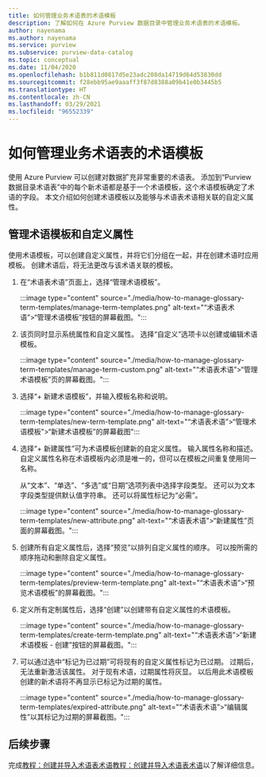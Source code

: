 ```yaml
---
title: 如何管理业务术语表的术语模板
description: 了解如何在 Azure Purview 数据目录中管理业务术语表的术语模板。
author: nayenama
ms.author: nayenama
ms.service: purview
ms.subservice: purview-data-catalog
ms.topic: conceptual
ms.date: 11/04/2020
ms.openlocfilehash: b1b811d0817d5e23adc208da14719d64d53830dd
ms.sourcegitcommit: f28ebb95ae9aaaff3f87d8388a09b41e0b3445b5
ms.translationtype: HT
ms.contentlocale: zh-CN
ms.lasthandoff: 03/29/2021
ms.locfileid: "96552339"
---
```

# <a name="how-to-manage-term-templates-for-business-glossary"></a>如何管理业务术语表的术语模板

使用 Azure Purview 可以创建对数据扩充非常重要的术语表。 添加到“Purview 数据目录术语表”中的每个新术语都是基于一个术语模板，这个术语模板确定了术语的字段。 本文介绍如何创建术语模板以及能够与术语表术语相关联的自定义属性。

## <a name="manage-term-templates-and-custom-attributes"></a>管理术语模板和自定义属性

使用术语模板，可以创建自定义属性，并将它们分组在一起，并在创建术语时应用模板。 创建术语后，将无法更改与该术语关联的模板。

1. 在“术语表术语”页面上，选择“管理术语模板”。 

   :::image type="content" source="./media/how-to-manage-glossary-term-templates/manage-term-templates.png" alt-text="“术语表术语”>“管理术语模板”按钮的屏幕截图。":::

2. 该页同时显示系统属性和自定义属性。 选择“自定义”选项卡以创建或编辑术语模板。

   :::image type="content" source="./media/how-to-manage-glossary-term-templates/manage-term-custom.png" alt-text="“术语表术语”>“管理术语模板”页的屏幕截图。":::

3. 选择“+ 新建术语模板”，并输入模板名称和说明。

   :::image type="content" source="./media/how-to-manage-glossary-term-templates/new-term-template.png" alt-text="“术语表术语”>“管理术语模板”>“新建术语模板”的屏幕截图":::

4. 选择“+ 新建属性”可为术语模板创建新的自定义属性。 输入属性名称和描述。 自定义属性名称在术语模板内必须是唯一的，但可以在模板之间重复使用同一名称。

   从“文本”、“单选”、“多选”或“日期”选项列表中选择字段类型。    还可以为文本字段类型提供默认值字符串。  还可以将属性标记为“必需”。

   :::image type="content" source="./media/how-to-manage-glossary-term-templates/new-attribute.png" alt-text="“术语表术语”>“新建属性”页面的屏幕截图。":::

5. 创建所有自定义属性后，选择“预览”以排列自定义属性的顺序。 可以按所需的顺序拖动和删除自定义属性。

   :::image type="content" source="./media/how-to-manage-glossary-term-templates/preview-term-template.png" alt-text="“术语表术语”>“预览术语模板”的屏幕截图。":::

6. 定义所有定制属性后，选择“创建”以创建带有自定义属性的术语模板。

   :::image type="content" source="./media/how-to-manage-glossary-term-templates/create-term-template.png" alt-text="“术语表术语”>“新建术语模板 - 创建”按钮的屏幕截图。":::

7. 可以通过选中“标记为已过期”可将现有的自定义属性标记为已过期。 过期后，无法重新激活该属性。 对于现有术语，过期属性将灰显。 以后用此术语模板创建的新术语将不再显示已标记为过期的属性。

   :::image type="content" source="./media/how-to-manage-glossary-term-templates/expired-attribute.png" alt-text="“术语表术语”>“编辑属性”以其标记为过期的屏幕截图。":::

## <a name="next-steps"></a>后续步骤

完成[教程：创建并导入术语表术语教程：创建并导入术语表术语](tutorial-import-create-glossary-terms.md)以了解详细信息。
